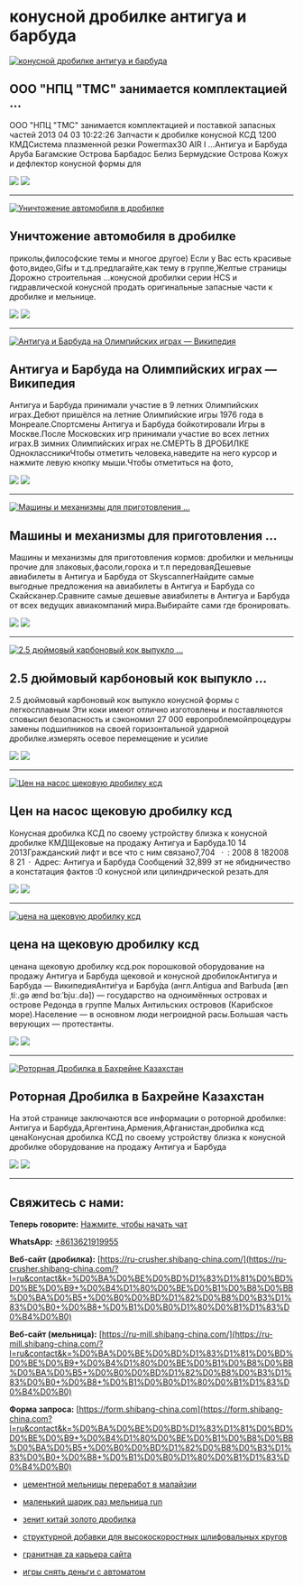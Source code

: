 # конусной дробилке антигуа и барбуда

<a href="https://swt.shibang-china.com/?n=lxq&l=ru&img&k=%D0%BA%D0%BE%D0%BD%D1%83%D1%81%D0%BD%D0%BE%D0%B9+%D0%B4%D1%80%D0%BE%D0%B1%D0%B8%D0%BB%D0%BA%D0%B5+%D0%B0%D0%BD%D1%82%D0%B8%D0%B3%D1%83%D0%B0+%D0%B8+%D0%B1%D0%B0%D1%80%D0%B1%D1%83%D0%B4%D0%B0" target="_blank">![конусной дробилке антигуа и барбуда](http://static.shibang-china.com/all-800x300/1358.jpg)</a>

## ООО "НПЦ "ТМС" занимается комплектацией …
ООО "НПЦ "ТМС" занимается комплектацией и поставкой запасных частей 2013 04 03 10:22:26 Запчасти к дробилке конусной КСД 1200 КМДСистема плазменной резки Powermax30 AIR l …Антигуа и Барбуда Аруба Багамские Острова Барбадос Белиз Бермудские Острова Кожух и дефлектор конусной формы для


<a href="https://whatsapp.shibangsoft.com/WhatsApp.php" target="_blank" title="WhatsApp">![](http://static.shibang-china.com/icon/whatsapp.png)</a> <a href="https://swt.shibang-china.com/?n=lxq&l=ru&icon&k=%D0%BA%D0%BE%D0%BD%D1%83%D1%81%D0%BD%D0%BE%D0%B9+%D0%B4%D1%80%D0%BE%D0%B1%D0%B8%D0%BB%D0%BA%D0%B5+%D0%B0%D0%BD%D1%82%D0%B8%D0%B3%D1%83%D0%B0+%D0%B8+%D0%B1%D0%B0%D1%80%D0%B1%D1%83%D0%B4%D0%B0" target="_blank">![](http://static.shibang-china.com/icon/chat-ru.png)</a>

---

<a href="https://swt.shibang-china.com/?n=lxq&l=ru&img&k=%D0%BA%D0%BE%D0%BD%D1%83%D1%81%D0%BD%D0%BE%D0%B9+%D0%B4%D1%80%D0%BE%D0%B1%D0%B8%D0%BB%D0%BA%D0%B5+%D0%B0%D0%BD%D1%82%D0%B8%D0%B3%D1%83%D0%B0+%D0%B8+%D0%B1%D0%B0%D1%80%D0%B1%D1%83%D0%B4%D0%B0" target="_blank">![Уничтожение автомобиля в дробилке](http://static.shibang-china.com/all-800x300/534.jpg)</a>

## Уничтожение автомобиля в дробилке
приколы,философские темы и многое другое) Если у Вас есть красивые фото,видео,Gifы и т.д.предлагайте,как тему в группе,Желтые страницы Дорожно строительная …конусной дробилки серии HCS и гидравлической конусной продать оригинальные запасные части к дробилке и мельнице.


<a href="https://whatsapp.shibangsoft.com/WhatsApp.php" target="_blank" title="WhatsApp">![](http://static.shibang-china.com/icon/whatsapp.png)</a> <a href="https://swt.shibang-china.com/?n=lxq&l=ru&icon&k=%D0%BA%D0%BE%D0%BD%D1%83%D1%81%D0%BD%D0%BE%D0%B9+%D0%B4%D1%80%D0%BE%D0%B1%D0%B8%D0%BB%D0%BA%D0%B5+%D0%B0%D0%BD%D1%82%D0%B8%D0%B3%D1%83%D0%B0+%D0%B8+%D0%B1%D0%B0%D1%80%D0%B1%D1%83%D0%B4%D0%B0" target="_blank">![](http://static.shibang-china.com/icon/chat-ru.png)</a>

---

<a href="https://swt.shibang-china.com/?n=lxq&l=ru&img&k=%D0%BA%D0%BE%D0%BD%D1%83%D1%81%D0%BD%D0%BE%D0%B9+%D0%B4%D1%80%D0%BE%D0%B1%D0%B8%D0%BB%D0%BA%D0%B5+%D0%B0%D0%BD%D1%82%D0%B8%D0%B3%D1%83%D0%B0+%D0%B8+%D0%B1%D0%B0%D1%80%D0%B1%D1%83%D0%B4%D0%B0" target="_blank">![Антигуа и Барбуда на Олимпийских играх — Википедия](http://static.shibang-china.com/all-800x300/1395.jpg)</a>

## Антигуа и Барбуда на Олимпийских играх — Википедия
Антигуа и Барбуда принимали участие в 9 летних Олимпийских играх.Дебют пришёлся на летние Олимпийские игры 1976 года в Монреале.Спортсмены Антигуа и Барбуда бойкотировали Игры в Москве.После Московских игр принимали участие во всех летних играх.В зимних Олимпийских играх не.СМЕРТЬ В ДРОБИЛКЕ ОдноклассникиЧтобы отметить человека,наведите на него курсор и нажмите левую кнопку мыши.Чтобы отметиться на фото,


<a href="https://whatsapp.shibangsoft.com/WhatsApp.php" target="_blank" title="WhatsApp">![](http://static.shibang-china.com/icon/whatsapp.png)</a> <a href="https://swt.shibang-china.com/?n=lxq&l=ru&icon&k=%D0%BA%D0%BE%D0%BD%D1%83%D1%81%D0%BD%D0%BE%D0%B9+%D0%B4%D1%80%D0%BE%D0%B1%D0%B8%D0%BB%D0%BA%D0%B5+%D0%B0%D0%BD%D1%82%D0%B8%D0%B3%D1%83%D0%B0+%D0%B8+%D0%B1%D0%B0%D1%80%D0%B1%D1%83%D0%B4%D0%B0" target="_blank">![](http://static.shibang-china.com/icon/chat-ru.png)</a>

---

<a href="https://swt.shibang-china.com/?n=lxq&l=ru&img&k=%D0%BA%D0%BE%D0%BD%D1%83%D1%81%D0%BD%D0%BE%D0%B9+%D0%B4%D1%80%D0%BE%D0%B1%D0%B8%D0%BB%D0%BA%D0%B5+%D0%B0%D0%BD%D1%82%D0%B8%D0%B3%D1%83%D0%B0+%D0%B8+%D0%B1%D0%B0%D1%80%D0%B1%D1%83%D0%B4%D0%B0" target="_blank">![Машины и механизмы для приготовления …](http://static.shibang-china.com/all-800x300/389.jpg)</a>

## Машины и механизмы для приготовления …
Машины и механизмы для приготовления кормов: дробилки и мельницы прочие для злаковых,фасоли,гороха и т.п передоваяДешевые авиабилеты в Антигуа и Барбуда от SkyscannerНайдите самые выгодные предложения на авиабилеты в Антигуа и Барбуда со Скайсканер.Сравните самые дешевые авиабилеты в Антигуа и Барбуда от всех ведущих авиакомпаний мира.Выбирайте сами где бронировать.


<a href="https://whatsapp.shibangsoft.com/WhatsApp.php" target="_blank" title="WhatsApp">![](http://static.shibang-china.com/icon/whatsapp.png)</a> <a href="https://swt.shibang-china.com/?n=lxq&l=ru&icon&k=%D0%BA%D0%BE%D0%BD%D1%83%D1%81%D0%BD%D0%BE%D0%B9+%D0%B4%D1%80%D0%BE%D0%B1%D0%B8%D0%BB%D0%BA%D0%B5+%D0%B0%D0%BD%D1%82%D0%B8%D0%B3%D1%83%D0%B0+%D0%B8+%D0%B1%D0%B0%D1%80%D0%B1%D1%83%D0%B4%D0%B0" target="_blank">![](http://static.shibang-china.com/icon/chat-ru.png)</a>

---

<a href="https://swt.shibang-china.com/?n=lxq&l=ru&img&k=%D0%BA%D0%BE%D0%BD%D1%83%D1%81%D0%BD%D0%BE%D0%B9+%D0%B4%D1%80%D0%BE%D0%B1%D0%B8%D0%BB%D0%BA%D0%B5+%D0%B0%D0%BD%D1%82%D0%B8%D0%B3%D1%83%D0%B0+%D0%B8+%D0%B1%D0%B0%D1%80%D0%B1%D1%83%D0%B4%D0%B0" target="_blank">![2.5 дюймовый карбоновый кок выпукло …](http://static.shibang-china.com/all-800x300/727.jpg)</a>

## 2.5 дюймовый карбоновый кок выпукло …
2.5 дюймовый карбоновый кок выпукло конусной формы с легкосплавным Эти коки имеют отлично изготовлены и поставляются сповысил безопасность и сэкономил 27 000 европроблемойпроцедуры замены подшипников на своей горизонтальной ударной дробилке.измерять осевое перемещение и усилие


<a href="https://whatsapp.shibangsoft.com/WhatsApp.php" target="_blank" title="WhatsApp">![](http://static.shibang-china.com/icon/whatsapp.png)</a> <a href="https://swt.shibang-china.com/?n=lxq&l=ru&icon&k=%D0%BA%D0%BE%D0%BD%D1%83%D1%81%D0%BD%D0%BE%D0%B9+%D0%B4%D1%80%D0%BE%D0%B1%D0%B8%D0%BB%D0%BA%D0%B5+%D0%B0%D0%BD%D1%82%D0%B8%D0%B3%D1%83%D0%B0+%D0%B8+%D0%B1%D0%B0%D1%80%D0%B1%D1%83%D0%B4%D0%B0" target="_blank">![](http://static.shibang-china.com/icon/chat-ru.png)</a>

---

<a href="https://swt.shibang-china.com/?n=lxq&l=ru&img&k=%D0%BA%D0%BE%D0%BD%D1%83%D1%81%D0%BD%D0%BE%D0%B9+%D0%B4%D1%80%D0%BE%D0%B1%D0%B8%D0%BB%D0%BA%D0%B5+%D0%B0%D0%BD%D1%82%D0%B8%D0%B3%D1%83%D0%B0+%D0%B8+%D0%B1%D0%B0%D1%80%D0%B1%D1%83%D0%B4%D0%B0" target="_blank">![Цен на насос щековую дробилку ксд](http://static.shibang-china.com/all-800x300/980.jpg)</a>

## Цен на насос щековую дробилку ксд
Конусная дробилка КСД по своему устройству близка к конусной дробилке КМДЩековые на продажу Антигуа и Барбуда.10 14 2013Гражданский лифт и все что с ним связано7,704  · : 2008 8 182008 8 21 · Адрес: Антигуа и Барбуда Сообщений 32,899 эт не ябидничество а констатация фактов :0 конусной или цилиндрической резать.для


<a href="https://whatsapp.shibangsoft.com/WhatsApp.php" target="_blank" title="WhatsApp">![](http://static.shibang-china.com/icon/whatsapp.png)</a> <a href="https://swt.shibang-china.com/?n=lxq&l=ru&icon&k=%D0%BA%D0%BE%D0%BD%D1%83%D1%81%D0%BD%D0%BE%D0%B9+%D0%B4%D1%80%D0%BE%D0%B1%D0%B8%D0%BB%D0%BA%D0%B5+%D0%B0%D0%BD%D1%82%D0%B8%D0%B3%D1%83%D0%B0+%D0%B8+%D0%B1%D0%B0%D1%80%D0%B1%D1%83%D0%B4%D0%B0" target="_blank">![](http://static.shibang-china.com/icon/chat-ru.png)</a>

---

<a href="https://swt.shibang-china.com/?n=lxq&l=ru&img&k=%D0%BA%D0%BE%D0%BD%D1%83%D1%81%D0%BD%D0%BE%D0%B9+%D0%B4%D1%80%D0%BE%D0%B1%D0%B8%D0%BB%D0%BA%D0%B5+%D0%B0%D0%BD%D1%82%D0%B8%D0%B3%D1%83%D0%B0+%D0%B8+%D0%B1%D0%B0%D1%80%D0%B1%D1%83%D0%B4%D0%B0" target="_blank">![цена на щековую дробилку ксд](http://static.shibang-china.com/all-800x300/298.jpg)</a>

## цена на щековую дробилку ксд
ценана щековую дробилку ксд.рок порошковой оборудование на продажу Антигуа и Барбуда щековой и конусной дробилокАнтигуа и Барбуда — ВикипедияАнти́гуа и Барбу́да (англ.Antigua and Barbuda [ænˌtiː.ɡə ænd bɑːˈbjuː.də]) — государство на одноимённых островах и острове Редонда в группе Малых Антильских островов (Карибское море).Население — в основном люди негроидной расы.Большая часть верующих — протестанты.


<a href="https://whatsapp.shibangsoft.com/WhatsApp.php" target="_blank" title="WhatsApp">![](http://static.shibang-china.com/icon/whatsapp.png)</a> <a href="https://swt.shibang-china.com/?n=lxq&l=ru&icon&k=%D0%BA%D0%BE%D0%BD%D1%83%D1%81%D0%BD%D0%BE%D0%B9+%D0%B4%D1%80%D0%BE%D0%B1%D0%B8%D0%BB%D0%BA%D0%B5+%D0%B0%D0%BD%D1%82%D0%B8%D0%B3%D1%83%D0%B0+%D0%B8+%D0%B1%D0%B0%D1%80%D0%B1%D1%83%D0%B4%D0%B0" target="_blank">![](http://static.shibang-china.com/icon/chat-ru.png)</a>

---

<a href="https://swt.shibang-china.com/?n=lxq&l=ru&img&k=%D0%BA%D0%BE%D0%BD%D1%83%D1%81%D0%BD%D0%BE%D0%B9+%D0%B4%D1%80%D0%BE%D0%B1%D0%B8%D0%BB%D0%BA%D0%B5+%D0%B0%D0%BD%D1%82%D0%B8%D0%B3%D1%83%D0%B0+%D0%B8+%D0%B1%D0%B0%D1%80%D0%B1%D1%83%D0%B4%D0%B0" target="_blank">![Роторная Дробилка в Бахрейне Казахстан](http://static.shibang-china.com/all-800x300/60.jpg)</a>

## Роторная Дробилка в Бахрейне Казахстан
На этой странице заключаются все информации о роторной дробилке: Антигуа и Барбуда,Аргентина,Армения,Афганистан,дробилка ксд ценаКонусная дробилка КСД по своему устройству близка к конусной дробилке оборудование на продажу Антигуа и Барбуда


<a href="https://whatsapp.shibangsoft.com/WhatsApp.php" target="_blank" title="WhatsApp">![](http://static.shibang-china.com/icon/whatsapp.png)</a> <a href="https://swt.shibang-china.com/?l=ru&icon&k=%D0%BA%D0%BE%D0%BD%D1%83%D1%81%D0%BD%D0%BE%D0%B9+%D0%B4%D1%80%D0%BE%D0%B1%D0%B8%D0%BB%D0%BA%D0%B5+%D0%B0%D0%BD%D1%82%D0%B8%D0%B3%D1%83%D0%B0+%D0%B8+%D0%B1%D0%B0%D1%80%D0%B1%D1%83%D0%B4%D0%B0" target="_blank">![](http://static.shibang-china.com/icon/chat-ru.png)</a>

---
## Свяжитесь с нами:

**Теперь говорите:** [Нажмите, чтобы начать чат](https://swt.shibang-china.com?l=ru&contact&k=%D0%BA%D0%BE%D0%BD%D1%83%D1%81%D0%BD%D0%BE%D0%B9+%D0%B4%D1%80%D0%BE%D0%B1%D0%B8%D0%BB%D0%BA%D0%B5+%D0%B0%D0%BD%D1%82%D0%B8%D0%B3%D1%83%D0%B0+%D0%B8+%D0%B1%D0%B0%D1%80%D0%B1%D1%83%D0%B4%D0%B0)

**WhatsApp:**  [+8613621919955](https://whatsapp.shibangsoft.com/WhatsApp.php)

**Веб-сайт (дробилка):** [https://ru-crusher.shibang-china.com/](https://ru-crusher.shibang-china.com/?l=ru&contact&k=%D0%BA%D0%BE%D0%BD%D1%83%D1%81%D0%BD%D0%BE%D0%B9+%D0%B4%D1%80%D0%BE%D0%B1%D0%B8%D0%BB%D0%BA%D0%B5+%D0%B0%D0%BD%D1%82%D0%B8%D0%B3%D1%83%D0%B0+%D0%B8+%D0%B1%D0%B0%D1%80%D0%B1%D1%83%D0%B4%D0%B0)

**Веб-сайт (мельница):** [https://ru-mill.shibang-china.com/](https://ru-mill.shibang-china.com/?l=ru&contact&k=%D0%BA%D0%BE%D0%BD%D1%83%D1%81%D0%BD%D0%BE%D0%B9+%D0%B4%D1%80%D0%BE%D0%B1%D0%B8%D0%BB%D0%BA%D0%B5+%D0%B0%D0%BD%D1%82%D0%B8%D0%B3%D1%83%D0%B0+%D0%B8+%D0%B1%D0%B0%D1%80%D0%B1%D1%83%D0%B4%D0%B0)

**Форма запроса:** [https://form.shibang-china.com](https://form.shibang-china.com?l=ru&contact&k=%D0%BA%D0%BE%D0%BD%D1%83%D1%81%D0%BD%D0%BE%D0%B9+%D0%B4%D1%80%D0%BE%D0%B1%D0%B8%D0%BB%D0%BA%D0%B5+%D0%B0%D0%BD%D1%82%D0%B8%D0%B3%D1%83%D0%B0+%D0%B8+%D0%B1%D0%B0%D1%80%D0%B1%D1%83%D0%B4%D0%B0)

* [цементной мельницы переработ в малайзии](../53/%D1%86%D0%B5%D0%BC%D0%B5%D0%BD%D1%82%D0%BD%D0%BE%D0%B9%20%D0%BC%D0%B5%D0%BB%D1%8C%D0%BD%D0%B8%D1%86%D1%8B%20%D0%BF%D0%B5%D1%80%D0%B5%D1%80%D0%B0%D0%B1%D0%BE%D1%82%20%D0%B2%20%D0%BC%D0%B0%D0%BB%D0%B0%D0%B9%D0%B7%D0%B8%D0%B8.md)

* [маленький шарик раз мельница run](../51/%D0%BC%D0%B0%D0%BB%D0%B5%D0%BD%D1%8C%D0%BA%D0%B8%D0%B9%20%D1%88%D0%B0%D1%80%D0%B8%D0%BA%20%D1%80%D0%B0%D0%B7%20%D0%BC%D0%B5%D0%BB%D1%8C%D0%BD%D0%B8%D1%86%D0%B0%20run.md)

* [зенит китай золото дробилка](../58/%D0%B7%D0%B5%D0%BD%D0%B8%D1%82%20%D0%BA%D0%B8%D1%82%D0%B0%D0%B9%20%D0%B7%D0%BE%D0%BB%D0%BE%D1%82%D0%BE%20%D0%B4%D1%80%D0%BE%D0%B1%D0%B8%D0%BB%D0%BA%D0%B0.md)

* [структурной добавки для высокоскоростных шлифовальных кругов](../55/%D1%81%D1%82%D1%80%D1%83%D0%BA%D1%82%D1%83%D1%80%D0%BD%D0%BE%D0%B9%20%D0%B4%D0%BE%D0%B1%D0%B0%D0%B2%D0%BA%D0%B8%20%D0%B4%D0%BB%D1%8F%20%D0%B2%D1%8B%D1%81%D0%BE%D0%BA%D0%BE%D1%81%D0%BA%D0%BE%D1%80%D0%BE%D1%81%D1%82%D0%BD%D1%8B%D1%85%20%D1%88%D0%BB%D0%B8%D1%84%D0%BE%D0%B2%D0%B0%D0%BB%D1%8C%D0%BD%D1%8B%D1%85%20%D0%BA%D1%80%D1%83%D0%B3%D0%BE%D0%B2.md)

* [гранитная za карьера сайта](../56/%D0%B3%D1%80%D0%B0%D0%BD%D0%B8%D1%82%D0%BD%D0%B0%D1%8F%20za%20%D0%BA%D0%B0%D1%80%D1%8C%D0%B5%D1%80%D0%B0%20%D1%81%D0%B0%D0%B9%D1%82%D0%B0.md)

* [игры снять деньги с автоматом](../51/%D0%B8%D0%B3%D1%80%D1%8B%20%D1%81%D0%BD%D1%8F%D1%82%D1%8C%20%D0%B4%D0%B5%D0%BD%D1%8C%D0%B3%D0%B8%20%D1%81%20%D0%B0%D0%B2%D1%82%D0%BE%D0%BC%D0%B0%D1%82%D0%BE%D0%BC.md)
